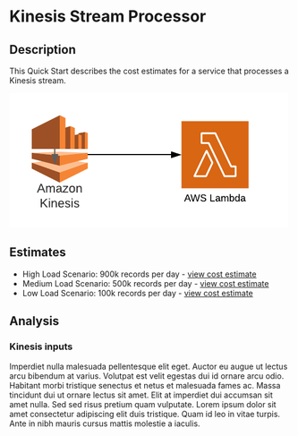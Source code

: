 # Kinesis Stream Processor

## Description
This Quick Start describes the cost estimates for a service that processes a Kinesis stream.

![alt text](https://github.com/dancfox/serverless-cost-companion/blob/main/kinesis-stream-processor/kinesis.png "Kinesis Architecture")

## Estimates

  * High Load Scenario: 900k records per day - [view cost estimate](https://calculator.aws/#/estimate?id=e244fd8e97828ec515909ad67abe0f5f20be2eaf)
  * Medium Load Scenario: 500k records per day - [view cost estimate](https://calculator.aws/#/estimate?id=e244fd8e97828ec515909ad67abe0f5f20be2eaf)
  * Low Load Scenario: 100k records per day - [view cost estimate](https://calculator.aws/#/estimate?id=e244fd8e97828ec515909ad67abe0f5f20be2eaf)

## Analysis
### Kinesis inputs
Imperdiet nulla malesuada pellentesque elit eget. Auctor eu augue ut lectus arcu bibendum at varius. Volutpat est velit egestas dui id ornare arcu odio. Habitant morbi tristique senectus et netus et malesuada fames ac. Massa tincidunt dui ut ornare lectus sit amet. Elit at imperdiet dui accumsan sit amet nulla. Sed sed risus pretium quam vulputate. Lorem ipsum dolor sit amet consectetur adipiscing elit duis tristique. Quam id leo in vitae turpis. Ante in nibh mauris cursus mattis molestie a iaculis.
